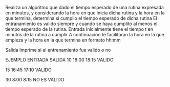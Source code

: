 Realiza un algoritmo que dado el tiempo esperado de una rutina expresada en minutos, y considerando la hora en que inicia dicha rutina y la hora en la que termina, determina si cumplio el tiempo esperado de dicha rutina
El entranamiento es valido siempre y cuando se haya cumplito al menos el tiempo esperado de la rutina.
Entrada
Inicialmente tiene el tiempo t en minutos de la rutina a cumplir
A continuacion te facilitaran la hora en la que empieza y la hora en la que termina en formato hh:mm

Salida
Imprime si el entrenamiento fue valido o no

EJEMPLO
ENTRADA				SALIDA
10
18:00  18:15		VALIDO

15
16:45	17:10		VALIDO

30
8:00	8:15		NO ES VALIDO